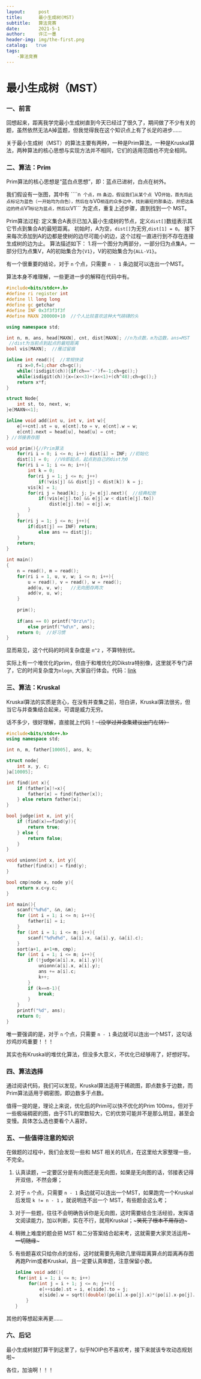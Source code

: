 ```yaml
---
layout:     post
title:      最小生成树(MST)
subtitle:   算法竞赛
date:       2021-5-1
author:     许江一墨
header-img: img/the-first.png
catalog:   true
tags:
    -算法竞赛
---
```


# 最小生成树（MST）

### 一、前言

回想起来，距离我学完最小生成树直到今天已经过了很久了，期间做了不少有关的题，虽然依然无法A掉蓝题，但我觉得我在这个知识点上有了长足的进步......

关于最小生成树（MST）的算法主要有两种，一种是Prim算法，一种是Kruskal算法，两种算法的核心思想与实现方法并不相同，它们的适用范围也不完全相同。

### 二、算法：Prim

Prim算法的核心思想是“蓝白点思想”，即：蓝点已进树，白点在树外。

我们假设有一张图，其中有 ````n``` 个点，```m ```条边，假设我们从某个点 ```V0``` 开始，首先将此点标记为蓝色（一开始均为白色），然后在与 ```V0``` 相连的众多边中，找到最短的那条边，并把这条边的终点 ```V1``` 标记为蓝点，然后以 ```V1``` 为定点，重复上述步骤，直到找到一个 MST。

Prim算法过程: 定义集合A表示已加入最小生成树的节点，定义```dist[]```数组表示其它节点到集合A的最短距离。 初始时，A为空，```dist[]```为无穷,```dist[1] = 0```。 接下来每次添加到A的边都是使树的边尽可能小的边，这个过程一直进行到不存在连接生成树的边为止。 算法描述如下： 1.将一个图分为两部分，一部分归为点集A，一部分归为点集V，A的初始集合为```{V1}```，V的初始集合为```{ALL-V1}```。

有一个很重要的结论，对于 ```n``` 个点，只需要 ```n - 1``` 条边就可以连出一个MST。

算法本身不难理解，一些更进一步的解释在代码中有。

```cpp
#include<bits/stdc++.h>
#define ri register int
#define ll long long
#define gc getchar
#define INF 0x3f3f3f3f
#define MAXN 200000+10  //个人比较喜欢这种大气磅礴的头 

using namespace std;

int n, m, ans, head[MAXN], cnt, dist[MAXN]; //n为点数，m为边数，ans=MST
 //dist为当前点到起点的最短距离 
bool vis[MAXN];  //雁过留痕 

inline int read(){  //常规快读 
	ri x=0,f=1;char ch=gc();
	while(!isdigit(ch)){if(ch=='-')f=-1;ch=gc();}
	while(isdigit(ch)){x=(x<<3)+(x<<1)+(ch^48);ch=gc();}
	return x*f;
} 

struct Node{
	int st, to, next, w;
}e[MAXN<<1];

inline void add(int u, int v, int w){
	e[++cnt].st = u, e[cnt].to = v, e[cnt].w = w;
	e[cnt].next = head[u], head[u] = cnt;
} //邻接表存图 

void prim(){//Prim算法 
	for(ri i = 0; i <= n; i++) dist[i] = INF; //初始化 
	dist[1] = 0;  //V0即起点，起点到自己的dist为0 
	for(ri i = 1; i <= n; i++){
		int k = 0;
		for(ri j = 1; j <= n; j++)
			if(!vis[j] && dist[j] < dist[k]) k = j;
		vis[k] = 1;
		for(ri j = head[k]; j; j= e[j].next){  //经典松弛 
			if(!vis[e[j].to] && e[j].w < dist[e[j].to])
				dist[e[j].to] = e[j].w;
		}
	}
	for(ri j = 1; j <= n; j++){
		if(dist[j] == INF) return;
			else ans += dist[j]; 
	}
	return;
}

int main()
{
	n = read(), m = read();
	for(ri i = 1, u, v, w; i <= n; i++){
		u = read(), v = read(), w = read(); 
		add(u, v, w);   //无向图存两次 
		add(v, u, w);
	}
	
	prim();
	
	if(ans == 0) printf("Orz\n");
		else printf("%d\n", ans);
    return 0;  //好习惯 
}

```

显而易见，这个代码的时间复杂度是 ```n^2``` ，不算特别优。

实际上有一个堆优化的prim，但由于和堆优化的Dikstra特别像，这里就不专门讲了，它的时间复杂度为```nlogn```, 大家自行体会。代码：[link](https://www.luogu.com.cn/paste/w59gxpju)

### 三、算法：Kruskal

Kruskal算法的实质是贪心，在没有并查集之前，坦白讲，Kruskal算法很劣，但当它与并查集结合起来，可谓是威力无穷。

话不多少，很好理解，直接就上代码！~~（没学过并查集建议出门左转）~~

```cpp
#include<bits/stdc++.h>
using namespace std;

int n, m, father[10005], ans, k;

struct node{
	int x, y, c;
}a[10005];

int find(int x){
	if (father[x]!=x){
		father[x] = find(father[x]);
	} else return father[x];
}

bool judge(int x, int y){
	if (find(x)==find(y)){
		return true;
	} else {
		return false;
	}
}

void unionn(int x, int y){
	father[find(x)] = find(y); 
}

bool cmp(node x, node y){
	return x.c<y.c;
}  

int main(){
	scanf("%d%d", &n, &m);
	for (int i = 1; i <= n; i++){
		father[i] = i;
	}
	for (int i = 1; i <= m; i++){
		scanf("%d%d%d", &a[i].x, &a[i].y, &a[i].c);
	}
	sort(a+1, a+1+m, cmp);
	for (int i = 1; i <= m; i++){
		if (!judge(a[i].x, a[i].y)){
			unionn(a[i].x, a[i].y);
			ans += a[i].c;
			k++;
		}
		if (k==n-1){
			break;
		}
	}
	printf("%d", ans);
	return 0;
}
```

唯一要强调的是，对于 ```n``` 个点，只需要 ```n - 1``` 条边就可以连出一个MST，这句话炒鸡炒鸡重要！！！

其实也有Kruskal的堆优化算法，但没多大意义，不优化已经够用了，好想好写。

### 四、算法选择

通过阅读代码，我们可以发现，Kruskal算法适用于稀疏图，即点数多于边数，而Prim算法适用于稠密图，即边数多于点数。

值得一提的是，理论上来说，优化后的Prim可以快不优化的Prim 100ms，但对于一些极端稠密的图，由于STL的常数较大，它的优势可能并不是那么明显，甚至会变慢。具体怎么选也要看个人喜好。

### 五、一些值得注意的知识

在做题的过程中，我们会发现一些和 MST 相关的坑点，在这里给大家整理一些，不完全。

1. 认真读题，一定要区分是有向图还是无向图，如果是无向图的话，邻接表记得开双倍，不然会爆；

2. 对于 ```n``` 个点，只需要 ```n - 1``` 条边就可以连出一个MST，如果跑完一个Kruskal 后发现 ```k != n - 1``` ，就说明连不出一个 MST，有些题会这么考；

3. 对于一些题，往往不会明确告诉你是无向图，这时需要结合生活经验，发挥语文阅读能力，加以判断，实在不行，就用Kruskal；~~~笑死了根本不用存边~~~

4. 稍微上难度的题会把 MST 和二分答案结合起来考，这就需要大家灵活运用~~~一切随缘~~~

5. 有些题喜欢只给你点的坐标，这时就需要先用欧几里得距离算点的距离再存图再跑Prim或者Kruskal，且一定要认真审题，注意保留小数。

   ```cpp
   inline void add(){
   	for(int i = 1; i <= n; i++)
       	for(int j = i + 1; j <= n; j++){
           	e[++side].st = i, e[side].to = j;
           	e[side].w = sqrt((double)(po[i].x-po[j].x)*(po[i].x-po[j].x) + (double)(po[i].y-po[j].y)*(po[i].y-po[j].y));
       }
   }
   ```

其他的等想起来再更......

### 六、后记

最小生成树就打算干到这里了，似乎NOIP也不喜欢考，接下来就该专攻动态规划啦~

各位，加油啊！！！